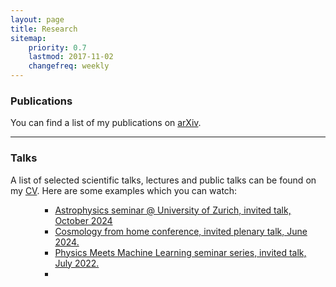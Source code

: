 ```yaml
---
layout: page
title: Research
sitemap:
    priority: 0.7
    lastmod: 2017-11-02
    changefreq: weekly
---
```

### Publications
You can find a list of my publications on <a href="https://arxiv.org/search/astro-ph?searchtype=author&query=Lucie-Smith%2C+L">arXiv</a>.

<hr />

### Talks
<p>A list of selected scientific talks, lectures and public talks can be found on my <a href="images/CV_LLS.pdf">CV</a>. Here are some examples which you can watch: 
<ul><ul><ul>
    <li><a href="https://www.youtube.com/watch?v=1I5KkkrX2CY&ab_channel=UZHAstrophysics">Astrophysics seminar @ University of Zurich, invited talk, October 2024</a></li>
	<li><a href="https://www.youtube.com/watch?v=1z1IvUquJyI&ab_channel=CosmologyfromHome">Cosmology from home conference, invited plenary talk, June 2024.</a></li>
    <li><a href="https://www.youtube.com/watch?v=GMXxbmXapsw&ab_channel=PhysicsMeetsML">Physics Meets Machine Learning seminar series, invited talk, July 2022.</a></li>
    <li><a href=""></a></li>
</ul></ul></ul>

</p>

